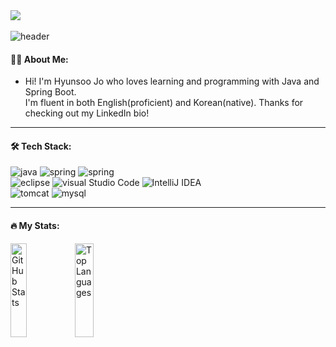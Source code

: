 <div align="left">
  <a href="https://HyunsooZo.github.io/"><img src="https://img.shields.io/badge/-HyunsooZo.github.io-lightgray?style=for-the-badge%22"/></a>
 <img src="https://komarev.com/ghpvc/?username=HyunsooZo&style=flat-square&color=4479A1" alt=""/>
</div>

![header](https://capsule-render.vercel.app/api?type=waving&color=666666&fontAlign=50&fontAlignY=30&text=HyunsooZo&desc=Backend(developer)&descAlign=70&descAlignY=55&height=200&fontSize=60&fontColor=ffffff)

#### 👨‍💻 About Me:

- Hi! I'm Hyunsoo Jo who loves learning and programming with Java and Spring Boot. <br>
I'm fluent in both English(proficient) and Korean(native). Thanks for checking out my LinkedIn bio!

---

#### 🛠 Tech Stack:

![java](https://img.shields.io/badge/JAVA-007396?style=flat-square&logo=Java&logoColor=white)
![spring](https://img.shields.io/badge/Spring-6DB33F?style=flat-square&logo=Spring&logoColor=white)
![spring](https://img.shields.io/badge/SpringBoot-6DB33F?style=flat-square&logo=Spring&logoColor=white)<br>
![eclipse](https://img.shields.io/badge/Eclipse%20IDE-2C2255?style=flat-square&logo=Eclipse%20IDE&logoColor=white)
![visual Studio Code](https://img.shields.io/badge/Visual%20Studio%20Code-007ACC?style=flat-square&logo=Visual%20Studio%20Code&logoColor=white)
![IntelliJ IDEA](https://img.shields.io/badge/IntelliJ%20IDEA-2C2255?style=flat-square&logo=IntelliJ%20IDEA&logoColor=white)<br>
![tomcat](https://img.shields.io/badge/Apache%20Tomcat-F8DC75?style=flat-square&logo=Apache%20Tomcat&logoColor=white)
![mysql](https://img.shields.io/badge/MySQL-4479A1?style=flat-square&logo=MySQL&logoColor=white)


---

#### 🔥 My Stats:

<div style="display: flex; align-items: flex-start;">
  <span style = "height : 150px">
    <img src="https://github-readme-stats.vercel.app/api?username=HyunsooZo" alt="GitHub Stats" style="width: 50%; object-fit: contain; height: 100%" />
  </span>  
  <span style = "height : 150px">
    <img src="https://github-readme-stats.vercel.app/api/top-langs/?username=HyunsooZo&layout=compact" alt="Top Languages" style="width: 50%; object-fit: contain; height: 100%" />
  </span>
</div>
